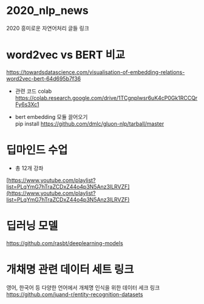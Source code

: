 # 2020_nlp_news    
2020 흥미로운 자연어처리 글들 링크       



# word2vec vs BERT 비교    

https://towardsdatascience.com/visualisation-of-embedding-relations-word2vec-bert-64d695b7f36

 - 관련 코드 colab         
https://colab.research.google.com/drive/1TCgnpIwsr6uK4cP0Gk1RCCQrFy6s3Xc1

 - bert embedding 모듈 끌어오기    
pip install https://github.com/dmlc/gluon-nlp/tarball/master



# 딥마인드 수업   
- 총 12개 강좌    

[https://www.youtube.com/playlist?list=PLqYmG7hTraZCDxZ44o4p3N5Anz3lLRVZF](https://www.youtube.com/playlist?list=PLqYmG7hTraZCDxZ44o4p3N5Anz3lLRVZF)   


# 딥러닝 모델
https://github.com/rasbt/deeplearning-models         




# 개채명 관련 데이터 세트 링크
영어, 한국어 등 다양한 언어에서 개체명 인식을 위한 데이터 세크 링크                      
https://github.com/juand-r/entity-recognition-datasets



